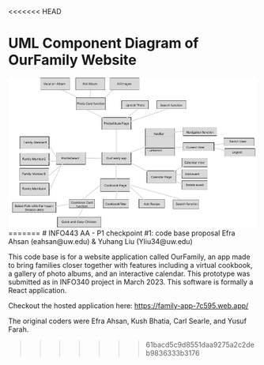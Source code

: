 <<<<<<< HEAD
# UML Component Diagram of OurFamily Website

<img src="images/draft-UML-component-diagram.png">
=======
# INFO443 AA - P1 checkpoint #1: code base proposal
Efra Ahsan (eahsan@uw.edu) & Yuhang Liu (Yliu34@uw.edu)

This code base is for a website application called OurFamily, an app made to bring
families closer together with features including a virtual cookbook, a gallery of photo albums,
and an interactive calendar. This prototype was submitted as in INFO340 project in March 2023.
This software is formally a React application.

Checkout the hosted application here: https://family-app-7c595.web.app/

The original coders were Efra Ahsan, Kush Bhatia, Carl Searle, and Yusuf Farah.


>>>>>>> 61bacd5c9d8551daa9275a2c2deb9836333b3176
